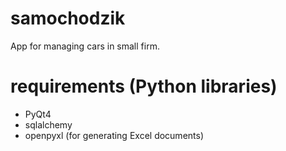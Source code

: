 # samochodzik
App for managing cars in small firm.

# requirements (Python libraries)
- PyQt4
- sqlalchemy
- openpyxl (for generating Excel documents)
